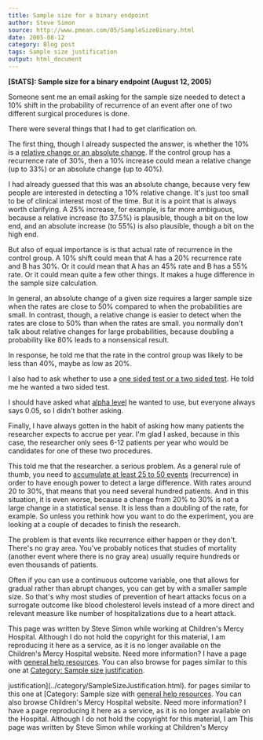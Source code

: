 ```yaml
---
title: Sample size for a binary endpoint
author: Steve Simon
source: http://www.pmean.com/05/SampleSizeBinary.html
date: 2005-08-12
category: Blog post
tags: Sample size justification
output: html_document
---
```

**[StATS]: Sample size for a binary endpoint (August
12, 2005)**

Someone sent me an email asking for the sample size needed to detect a
10% shift in the probability of recurrence of an event after one of two
different surgical procedures is done.

There were several things that I had to get clarification on.

The first thing, though I already suspected the answer, is whether the
10% is a [relative change or an absolute change](AbsoluteRisk.html). If
the control group has a recurrence rate of 30%, then a 10% increase
could mean a relative change (up to 33%) or an absolute change (up to
40%).

I had already guessed that this was an absolute change, because very few
people are interested in detecting a 10% relative change. It\'s just too
small to be of clinical interest most of the time. But it is a point
that is always worth clarifying. A 25% increase, for example, is far
more ambiguous, because a relative increase (to 37.5%) is plausible,
though a bit on the low end, and an absolute increase (to 55%) is also
plausible, though a bit on the high end.

But also of equal importance is is that actual rate of recurrence in the
control group. A 10% shift could mean that A has a 20% recurrence rate
and B has 30%. Or it could mean that A has an 45% rate and B has a 55%
rate. Or it could mean quite a few other things. It makes a huge
difference in the sample size calculation.

In general, an absolute change of a given size requires a larger sample
size when the rates are close to 50% compared to when the probabilities
are small. In contrast, though, a relative change is easier to detect
when the rates are close to 50% than when the rates are small. you
normally don\'t talk about relative changes for large probabilities,
because doubling a probability like 80% leads to a nonsensical result.

In response, he told me that the rate in the control group was likely to
be less than 40%, maybe as low as 20%.

I also had to ask whether to use a [one sided test or a two sided
test](../plan/hypo.asp#OneSided). He told me he wanted a two sided test.

I should have asked what [alpha
level](www.childrensmercy.org/definitions/alpha.htm) he wanted to use,
but everyone always says 0.05, so I didn\'t bother asking.

Finally, I have always gotten in the habit of asking how many patients
the researcher expects to accrue per year. I\'m glad I asked, because in
this case, the researcher only sees 6-12 patients per year who would be
candidates for one of these two procedures.

This told me that the researcher. a serious problem. As a general rule
of thumb, you need to [accumulate at least 25 to 50
events](../size/quick.asp) (recurrence) in order to have enough power to
detect a large difference. With rates around 20 to 30%, that means that
you need several hundred patients. And in this situation, it is even
worse, because a change from 20% to 30% is not a large change in a
statistical sense. It is less than a doubling of the rate, for example.
So unless you rethink how you want to do the experiment, you are looking
at a couple of decades to finish the research.

The problem is that events like recurrence either happen or they don\'t.
There\'s no gray area. You\'ve probably notices that studies of
mortality (another event where there is no gray area) usually require
hundreds or even thousands of patients.

Often if you can use a continuous outcome variable, one that allows for
gradual rather than abrupt changes, you can get by with a smaller sample
size. So that\'s why most studies of prevention of heart attacks focus
on a surrogate outcome like blood cholesterol levels instead of a more
direct and relevant measure like number of hospitalizations due to a
heart attack.

This page was written by Steve Simon while working at Children\'s Mercy
Hospital. Although I do not hold the copyright for this material, I am
reproducing it here as a service, as it is no longer available on the
Children\'s Mercy Hospital website. Need more information? I have a page
with [general help resources](../GeneralHelp.html). You can also browse
for pages similar to this one at [Category: Sample size
justification](../category/SampleSizeJustification.html).
<!---More--->
justification](../category/SampleSizeJustification.html).
for pages similar to this one at [Category: Sample size
with [general help resources](../GeneralHelp.html). You can also browse
Children\'s Mercy Hospital website. Need more information? I have a page
reproducing it here as a service, as it is no longer available on the
Hospital. Although I do not hold the copyright for this material, I am
This page was written by Steve Simon while working at Children\'s Mercy

<!---Do not use
**[StATS]: Sample size for a binary endpoint (August
This page was written by Steve Simon while working at Children\'s Mercy
Hospital. Although I do not hold the copyright for this material, I am
reproducing it here as a service, as it is no longer available on the
Children\'s Mercy Hospital website. Need more information? I have a page
with [general help resources](../GeneralHelp.html). You can also browse
for pages similar to this one at [Category: Sample size
justification](../category/SampleSizeJustification.html).
--->

